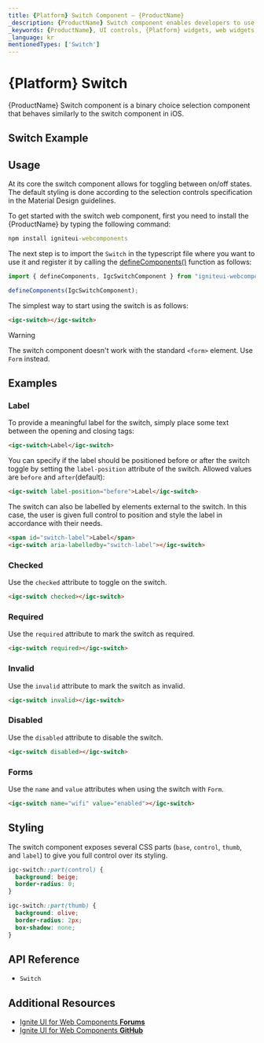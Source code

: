 ```yaml
---
title: {Platform} Switch Component – {ProductName}
_description: {ProductName} Switch component enables developers to use binary on/off or true/false data input functions within their applications.
_keywords: {ProductName}, UI controls, {Platform} widgets, web widgets, UI widgets, {Platform}, Native {Platform} Components Suite, Native {Platform} Controls, Native {Platform} Components Library, {Platform} Switch components, {Platform} Switch controls
_language: kr
mentionedTypes: ['Switch']
---
```


# {Platform} Switch

{ProductName} Switch component is a binary choice selection component that behaves similarly to the switch component in iOS.

<div class="divider"></div>

## Switch Example

<code-view style="height:200px"
           data-demos-base-url="{environment:demosBaseUrl}"
           iframe-src="{environment:demosBaseUrl}/inputs/switch-sample-1" alt="{Platform} Switch Example"
           github-src="inputs/switch/sample-1">
</code-view>

<div class="divider--half"></div>

## Usage

At its core the switch component allows for toggling between on/off states. The default styling is done according to the selection controls specification in the Material Design guidelines.

To get started with the switch web component, first you need to install the {ProductName} by typing the following command:

```cmd
npm install igniteui-webcomponents
```

The next step is to import the `Switch` in the typescript file where you want to use it and register it by calling the [defineComponents()]({environment:wcApiUrl}/index.html#defineComponents) function as follows:

```ts
import { defineComponents, IgcSwitchComponent } from "igniteui-webcomponents";

defineComponents(IgcSwitchComponent);
```

The simplest way to start using the switch is as follows:

```html
<igc-switch></igc-switch>
```

>[!WARNING]
> The switch component doesn't work with the standard `<form>` element. Use `Form` instead.

## Examples

### Label

To provide a meaningful label for the switch, simply place some text between the opening and closing tags:

```html
<igc-switch>Label</igc-switch>
```

You can specify if the label should be positioned before or after the switch toggle by setting the `label-position` attribute of the switch. Allowed values are `before` and `after`(default):


```html
<igc-switch label-position="before">Label</igc-switch>
```

The switch can also be labelled by elements external to the switch. In this case, the user is given full control to position and style the label in accordance with their needs.

```html
<span id="switch-label">Label</span>
<igc-switch aria-labelledby="switch-label"></igc-switch>
```
<code-view style="height: 150px"
           data-demos-base-url="{environment:dvDemosBaseUrl}"
           iframe-src="{environment:dvDemosBaseUrl}/inputs/switch-label"
           alt="{Platform} Avatar Example"
           github-src="inputs/switch/label">
</code-view>

### Checked

Use the `checked` attribute to toggle on the switch.

```html
<igc-switch checked></igc-switch>
```
<code-view style="height: 150px"
           data-demos-base-url="{environment:dvDemosBaseUrl}"
           iframe-src="{environment:dvDemosBaseUrl}/inputs/switch-checked"
           alt="{Platform} Avatar Example"
           github-src="inputs/switch/checked">
</code-view>

### Required

Use the `required` attribute to mark the switch as required.

```html
<igc-switch required></igc-switch>
```

### Invalid

Use the `invalid` attribute to mark the switch as invalid.

```html
<igc-switch invalid></igc-switch>
```

### Disabled

Use the `disabled` attribute to disable the switch.

```html
<igc-switch disabled></igc-switch>
```
<code-view style="height: 150px"
           data-demos-base-url="{environment:dvDemosBaseUrl}"
           iframe-src="{environment:dvDemosBaseUrl}/inputs/switch-disabled"
           alt="{Platform} Avatar Example"
           github-src="inputs/switch/disabled">
</code-view>

### Forms

Use the `name` and `value` attributes when using the switch with `Form`.

```html
<igc-switch name="wifi" value="enabled"></igc-switch>
```

## Styling

The switch component exposes several CSS parts (`base`, `control`, `thumb`, and `label`) to give you full control over its styling.

```css
igc-switch::part(control) {
  background: beige;
  border-radius: 0;
}

igc-switch::part(thumb) {
  background: olive;
  border-radius: 2px;
  box-shadow: none;
}
```

## API Reference

* `Switch`

## Additional Resources

<div class="divider--half"></div>

* [Ignite UI for Web Components **Forums**](https://www.infragistics.com/community/forums/f/ignite-ui-for-web-components)
* [Ignite UI for Web Components **GitHub**](https://github.com/IgniteUI/igniteui-webcomponents)
